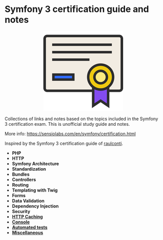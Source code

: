 # Symfony 3 certification guide and notes

<p align="center">
    <img src="https://raw.githubusercontent.com/tabbi89/symfony3-certification-guide-and-notes/master/256x256.png">
</p>

Collections of links and notes based on the topics included in the Symfony 3 certification exam. This is unofficial study guide and notes.

More info: https://sensiolabs.com/en/symfony/certification.html

Inspired by the Symfony 3 certification guide of [raulconti](https://github.com/raulconti/symfony-3-certification-guide).

* **PHP**
* **HTTP**
* **Symfony Architecture**
* **Standardization**
* **Bundles**
* **Controllers**
* **Routing**
* **Templating with Twig**
* **Forms**
* **Data Validation**
* **Dependency Injection**
* **Security**
* [**HTTP Caching**](HTTP-Caching.md)
* [**Console**](Console.md)
* [**Automated tests**](Automated-tests.md)
* [**Miscellaneous**](Miscellaneous.md)